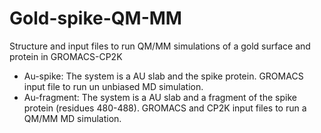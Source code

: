 # Gold-spike-QM-MM
Structure and input files to run QM/MM simulations of a gold surface and protein in GROMACS-CP2K
- Au-spike: The system is a AU slab and the spike protein. GROMACS input file to run un unbiased MD simulation.
- Au-fragment: The system is a AU slab and a fragment of the spike protein (residues 480-488). GROMACS and CP2K input files to run a QM/MM MD simulation. 
